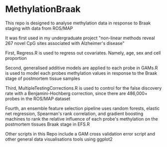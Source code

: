 # MethylationBraak

This repo is designed to analyse methylation data in response to Braak staging with data from ROS/MAP

It was first used in my undergraduate project "non-linear methods reveal 267 novel CpG sites associated with Alzheimer's disease"

First, Regress.R is used to regress out covariates. Namely, age, sex and cell proportion

Second, generalised additive models are applied to each probe in GAMs.R is used to model each probes methylation values in response to the Braak stage of postmortem tissue samples

Third, MultipleTestingCorrections.R is used to control for the false discovery rate with a Benjamini-Hochberg correction, since there are 486,000+ probes in the ROS/MAP dataset

Fourth, an ensemble feature selection pipeline uses random forests, elastic net regression, Spearman's rank correlation, and gradient boosting machines to rank the relative influence of each probe's methylation on the postmortem tissues Braak stage in EFS.R

Other scripts in this Repo include a GAM cross validation error script and other general data visualisations tools using ggplot2 



